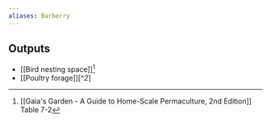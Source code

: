 ```yaml
---
aliases: Barberry
---
```

## Outputs
- [[Bird nesting space]][^1]
- [[Poultry forage]][^*2*]

[^1]: [[Gaia's Garden - A Guide to Home-Scale Permaculture, 2nd Edition]] Table 7-2
[^2]: [[Gaia's Garden - A Guide to Home-Scale Permaculture, 2nd Edition]] Table 7-3
